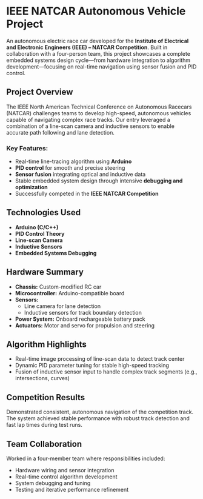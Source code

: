 # IEEE NATCAR Autonomous Vehicle Project

An autonomous electric race car developed for the **Institute of Electrical and Electronic Engineers (IEEE) – NATCAR Competition**. Built in collaboration with a four-person team, this project showcases a complete embedded systems design cycle—from hardware integration to algorithm development—focusing on real-time navigation using sensor fusion and PID control.

## Project Overview

The IEEE North American Technical Conference on Autonomous Racecars (NATCAR) challenges teams to develop high-speed, autonomous vehicles capable of navigating complex race tracks. Our entry leveraged a combination of a line-scan camera and inductive sensors to enable accurate path following and lane detection.

### Key Features:
- Real-time line-tracing algorithm using **Arduino**
- **PID control** for smooth and precise steering
- **Sensor fusion** integrating optical and inductive data
- Stable embedded system design through intensive **debugging and optimization**
- Successfully competed in the **IEEE NATCAR Competition**

## Technologies Used

- **Arduino (C/C++)**
- **PID Control Theory**
- **Line-scan Camera**
- **Inductive Sensors**
- **Embedded Systems Debugging**

## Hardware Summary

- **Chassis:** Custom-modified RC car
- **Microcontroller:** Arduino-compatible board
- **Sensors:**
  - Line camera for lane detection
  - Inductive sensors for track boundary detection
- **Power System:** Onboard rechargeable battery pack
- **Actuators:** Motor and servo for propulsion and steering

## Algorithm Highlights

- Real-time image processing of line-scan data to detect track center
- Dynamic PID parameter tuning for stable high-speed tracking
- Fusion of inductive sensor input to handle complex track segments (e.g., intersections, curves)

## Competition Results

Demonstrated consistent, autonomous navigation of the competition track. The system achieved stable performance with robust track detection and fast lap times during test runs.

## Team Collaboration

Worked in a four-member team where responsibilities included:
- Hardware wiring and sensor integration
- Real-time control algorithm development
- System debugging and tuning
- Testing and iterative performance refinement
